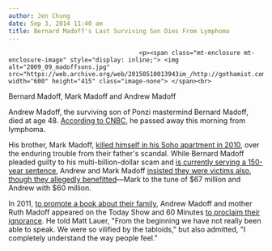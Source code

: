 ```yaml
---
author: Jen Chung
date: Sep 3, 2014 11:40 am
title: Bernard Madoff's Last Surviving Son Dies From Lymphoma
---
```


	
										<p><span class="mt-enclosure mt-enclosure-image" style="display: inline;"> <img alt="2009_09_madoffsons.jpg" src="https://web.archive.org/web/20150510013943im_/http://gothamist.com/attachments/jen/2009_09_madoffsons.jpg" width="600" height="415" class="image-none"> </span><br>
<span class="photo_caption">Bernard Madoff, Mark Madoff and Andrew Madoff</span></p>

<p>Andrew Madoff, the surviving son of Ponzi mastermind Bernard Madoff, died at age 48. <a href="https://web.archive.org/web/20150510013943/http://www.cnbc.com/id/101937292">According to CNBC</a>, he passed away this morning from lymphoma.</p>

<p>His brother, Mark Madoff, <a href="https://web.archive.org/web/20150510013943/http://gothamist.com/2010/12/11/bernard_madoffs_son_mark_found_dead.php">killed himself in his Soho apartment in 2010</a>, over the enduring trouble from their father&apos;s scandal. While Bernard Madoff pleaded guilty to his multi-billion-dollar scam and <a href="https://web.archive.org/web/20150510013943/http://gothamist.com/2009/06/29/bernard_madoff_sentenced.php">is currently serving a 150-year sentence</a>, Andrew and Mark Madoff <a href="https://web.archive.org/web/20150510013943/http://gothamist.com/2010/03/16/madoffs_sons_hey_were_victims_too.php">insisted they were victims also</a>, <a href="https://web.archive.org/web/20150510013943/http://gothamist.com/2009/10/02/finally_madoffs_sons_brother_niece.php">though they allegedly benefitted</a>&#x2014;Mark to the tune of $67 million and Andrew with $60 million.</p>

<p>In 2011, <a href="https://web.archive.org/web/20150510013943/http://gothamist.com/2011/10/31/bernard_madoffs_wife_son_continue_t.php">to promote a book about their family</a>, Andrew Madoff and mother Ruth Madoff appeared on the Today Show and 60 Minutes <a href="https://web.archive.org/web/20150510013943/http://gothamist.com/2011/10/31/bernard_madoffs_wife_son_continue_t.php">to proclaim their ignorance</a>. He told Matt Lauer, &quot;From the beginning we have not really been able to speak. We were so vilified by the tabloids,&quot; but also admitted, &quot;I completely understand the way people feel.&quot;</p>					
										
									
				